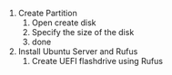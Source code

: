 1. Create Partition
	1. Open create disk
	2. Specify the size of the disk
	3. done
2. Install Ubuntu Server and Rufus
	1. Create UEFI flashdrive using Rufus
